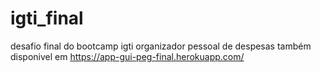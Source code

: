 # igti_final
desafio final do bootcamp igti organizador pessoal de despesas 
também disponivel em 
https://app-gui-peg-final.herokuapp.com/
